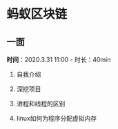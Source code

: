 # 蚂蚁区块链

## 一面

**时间**：2020.3.31 11:00 - 时长：40min

1. 自我介绍

2. 深挖项目

3. 进程和线程的区别

4. linux如何为程序分配虚拟内存
